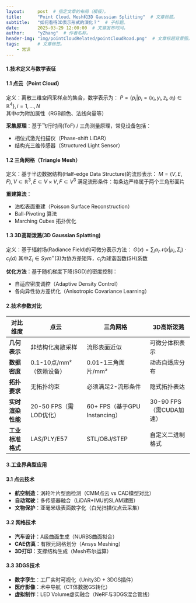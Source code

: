 ```yaml
---
layout:     post  # 指定文章的布局（模板）。
title:      "Point Cloud、Mesh和3D Gaussian Splitting"  # 文章标题。
subtitle:   "如何看待3D表示形式的演化？"  # 子标题。
date:       2025-03-29 12:00:00  # 文章发布时间。
author:     "yZhang"  # 作者名称。
header-img: "img/pointCloudRelated/pointCloudRoad.png"  # 文章标题背景图。
tags:       # 文章标签。
    - 常识
---
```


#### 1.技术定义与数学表征

#### 1.1 点云（Point Cloud）

定义：离散三维空间采样点的集合，数学表示为：
$P = \{ p_{i} | p_{i} = (x_{i}, y_{i}, z_{i}, \alpha_{i}) \in \mathbb{R}^{4} \}, i=1,...,N$  
其中$\alpha$为附加属性（RGB颜色、法线向量等）

**采集原理**：基于飞行时间(ToF) / 三角测量原理，常见设备包括：  

- 相位式激光扫描仪（Phase-shift LiDAR）
- 结构光三维传感器（Structured Light Sensor）

#### 1.2 三角网格（Triangle Mesh）

定义：基于半边数据结构(Half-edge Data Structure)的流形表示：
$M = (V, E, F), V\subset\mathbb{R}^{3}, E\subset V\times V, F\subset V^{3}$
满足流形条件：每条边严格属于两个三角形面片

**重建算法**：

- 泊松表面重建（Poisson Surface Reconstruction）
- Ball-Pivoting 算法
- Marching Cubes 拓扑优化

#### 1.3 3D高斯泼溅(3D Gaussian Splatting)

定义：基于辐射场(Radiance Field)的可微分表示方法：
$G(x) = \sum_{i} \alpha_{i}\mathcal{N}(x|\mu_{i}, \Sigma_{i})\cdot c_{i}(d)$
其中$\Sigma_{i}\in Sym^{+}(3)$为协方差矩阵，$c_{i}$为球谐函数(SH)系数

**优化方法**：基于随机梯度下降(SGD)的密度控制：

- 自适应密度调控（Adaptive Density Control）
- 各向异性协方差优化（Anisotropic Covariance Learning）

#### 2.技术参数对比

| 对比维度 | 点云 | 三角网格 | 3D高斯泼溅 |
| --- | --- | --- | --- |
| **几何表示** | 非结构化离散采样 | 流形表面近似 | 可微分体积表示 |
| **数据密度** | 0.1-10点/mm²（依赖设备） | 0.01-1三角面片/mm² | 动态自适应分布 |
| **拓扑要求** | 无拓扑约束 | 必须满足2-流形条件 | 隐式拓扑表达 |
| **实时渲染性能** | 20-50 FPS（需LOD优化） | 60+ FPS（基于GPU Instancing） | 30-90 FPS（需CUDA加速） |
| **工业标准格式** | LAS/PLY/E57 | STL/OBJ/STEP | 自定义二进制格式 |

#### 3.工业界典型应用

#### 3.1 点云技术

- **航空制造**：涡轮叶片型面检测（CMM点云 vs CAD模型对比）
- **自动驾驶**：多传感器融合（LiDAR+IMU的SLAM建图）
- **文物保护**：亚毫米级表面数字化（白光扫描仪点云采集）

#### 3.2 网格技术

- **汽车设计**：A级曲面生成（NURBS曲面拟合）
- **CAE仿真**：有限元网格划分（Ansys Meshing）
- **3D打印**：支撑结构生成（Mesh布尔运算）

#### 3.3 3DGS技术

- **数字孪生**：工厂实时可视化（Unity3D + 3DGS插件）
- **医疗影像**：术中导航（CT体数据GS转化）
- **虚拟制作**：LED Volume虚实融合（NeRF与3DGS混合管线）
